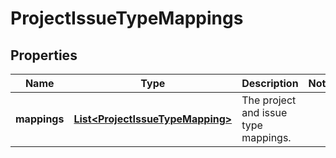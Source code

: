 # ProjectIssueTypeMappings

## Properties
Name | Type | Description | Notes
------------ | ------------- | ------------- | -------------
**mappings** | [**List&lt;ProjectIssueTypeMapping&gt;**](ProjectIssueTypeMapping.md) | The project and issue type mappings. | 
